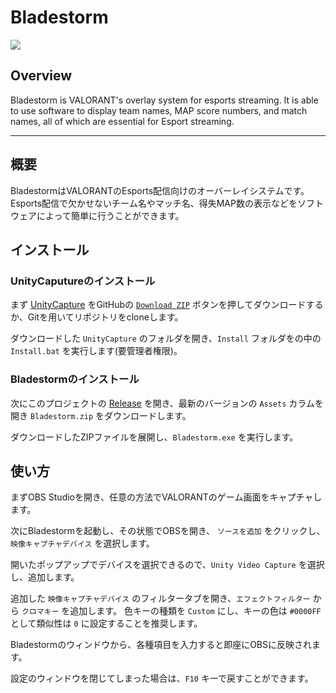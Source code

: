 # Bladestorm
![](https://user-images.githubusercontent.com/42521703/126815379-0857a50d-61c5-40e4-bd28-325c5c4216ad.png)

## Overview
Bladestorm is VALORANT's overlay system for esports streaming.
It is able to use software to display team names, MAP score numbers, and match names, all of which are essential for Esport streaming.

<!-- ## Installation
First Download [UnityCapture](https://github.com/schellingb/UnityCapture) from GitHub with the [`Download ZIP`](https://github.com/schellingb/UnityCapture/archive/master.zip) button or by cloning the repository. -->

---
## 概要
BladestormはVALORANTのEsports配信向けのオーバーレイシステムです。
Esports配信で欠かせないチーム名やマッチ名、得失MAP数の表示などをソフトウェアによって簡単に行うことができます。

## インストール
### UnityCaputureのインストール
まず [UnityCapture](https://github.com/schellingb/UnityCapture) をGitHubの [`Download ZIP`](https://github.com/schellingb/UnityCapture/archive/master.zip) ボタンを押してダウンロードするか、Gitを用いてリポジトリをcloneします。

ダウンロードした `UnityCapture` のフォルダを開き、`Install` フォルダをの中の `Install.bat` を実行します(要管理者権限)。

### Bladestormのインストール
次にこのプロジェクトの [Release](https://github.com/3rdJCG/Bladestorm/releases/) を開き、最新のバージョンの `Assets` カラムを開き `Bladestorm.zip` をダウンロードします。

ダウンロードしたZIPファイルを展開し、`Bladestorm.exe` を実行します。

## 使い方
まずOBS Studioを開き、任意の方法でVALORANTのゲーム画面をキャプチャします。

次にBladestormを起動し、その状態でOBSを開き、 `ソースを追加` をクリックし、`映像キャプチャデバイス` を選択します。

開いたポップアップでデバイスを選択できるので、`Unity Video Capture` を選択し、追加します。

追加した `映像キャプチャデバイス` のフィルタータブを開き、`エフェクトフィルター` から `クロマキー` を追加します。
色キーの種類を `Custom` にし、キーの色は `#0000FF` として類似性は `0` に設定することを推奨します。

Bladestormのウィンドウから、各種項目を入力すると即座にOBSに反映されます。

設定のウィンドウを閉じてしまった場合は、`F10` キーで戻すことができます。


